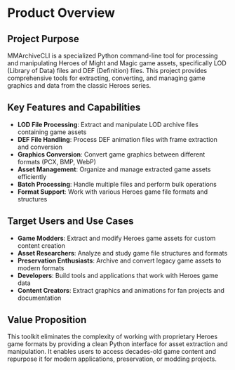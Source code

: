 # Product Overview

## Project Purpose
MMArchiveCLI is a specialized Python command-line tool for processing and manipulating Heroes of Might and Magic game assets, specifically LOD (Library of Data) files and DEF (Definition) files. This project provides comprehensive tools for extracting, converting, and managing game graphics and data from the classic Heroes series.

## Key Features and Capabilities
- **LOD File Processing**: Extract and manipulate LOD archive files containing game assets
- **DEF File Handling**: Process DEF animation files with frame extraction and conversion
- **Graphics Conversion**: Convert game graphics between different formats (PCX, BMP, WebP)
- **Asset Management**: Organize and manage extracted game assets efficiently
- **Batch Processing**: Handle multiple files and perform bulk operations
- **Format Support**: Work with various Heroes game file formats and structures

## Target Users and Use Cases
- **Game Modders**: Extract and modify Heroes game assets for custom content creation
- **Asset Researchers**: Analyze and study game file structures and formats
- **Preservation Enthusiasts**: Archive and convert legacy game assets to modern formats
- **Developers**: Build tools and applications that work with Heroes game data
- **Content Creators**: Extract graphics and animations for fan projects and documentation

## Value Proposition
This toolkit eliminates the complexity of working with proprietary Heroes game formats by providing a clean Python interface for asset extraction and manipulation. It enables users to access decades-old game content and repurpose it for modern applications, preservation, or modding projects.